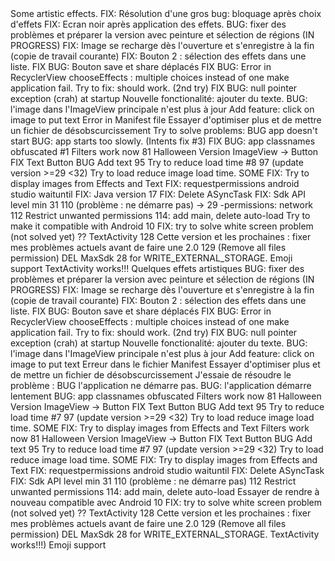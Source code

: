 <en-US>
Some artistic effects.
FIX: Résolution d'une gros bug: bloquage après choix d'effets
FIX: Ecran noir après application des effets.
BUG: fixer des problèmes et préparer la version avec peinture et sélection de régions (IN PROGRESS)
FIX: Image se recharge dès l'ouverture et s'enregistre à la fin (copie de travail courante)
FIX: Bouton 2 : sélection des effets dans une liste.
FIX BUG: Bouton save et share déplacés
FIX BUG: Error in RecyclerView chooseEffects : multiple choices instead of one make application fail. Try to fix: should work. (2nd try)
FIX BUG: null pointer exception (crah) at startup
Nouvelle fonctionalité: ajouter du texte.
BUG: l'image dans l'ImageView principale n'est plus à jour
Add feature: click on image to put text 
Error in Manifest file
Essayer d'optimiser plus et de mettre un fichier de désobscurcissement
Try to solve problems:
BUG app doesn't start
BUG: app starts too slowly. (Intents fix #3)
FIX BUG: app classnames obfuscated #1 
Filters work now
81 Halloween Version
ImageView -> Button
FIX Text Button
BUG Add text
95 Try to reduce load time #8
97 (update version >=29 <32)
Try to load reduce image load time.
SOME FIX: Try to display images from Effects and Text
FIX: requestpermissions android studio waituntil
FIX: Java version 17
FIX: Delete ASyncTask
FIX: Sdk API level min 31
110 (problème : ne démarre pas)
-> 29 -permissions: network
112 Restrict unwanted permissions
114: add main, delete auto-load
Try to make it compatible with Android 10
FIX: try to solve white screen problem (not solved yet)
?? TextActivity
128 Cette version et les prochaines : fixer mes problèmes actuels avant de faire une 2.0
129 (Remove all files permission)
DEL MaxSdk 28 for WRITE_EXTERNAL_STORAGE.
Emoji support
TextActivity works!!!
</en-US>
<fr-FR>
Quelques effets artistiques
BUG: fixer des problèmes et préparer la version avec peinture et sélection de régions (IN PROGRESS)
FIX: Image se recharge dès l'ouverture et s'enregistre à la fin (copie de travail courante)
FIX: Bouton 2 : sélection des effets dans une liste.
FIX BUG: Bouton save et share déplacés
FIX BUG: Error in RecyclerView chooseEffects : multiple choices instead of one make application fail. Try to fix: should work. (2nd try)
FIX BUG: null pointer exception (crah) at startup
Nouvelle fonctionalité: ajouter du texte.
BUG: l'image dans l'ImageView principale n'est plus à jour
Add feature: click on image to put text 
Erreur dans le fichier Manifest
Essayer d'optimiser plus et de mettre un fichier de désobscurcissement
J'essaie de résoudre le problème :
BUG l'application ne démarre pas.
BUG: l'application démarre lentement
BUG: app classnames obfuscated
Filters work now
81 Halloween Version
ImageView -> Button
FIX Text Button
BUG Add text
95 Try to reduce load time #7
97 (update version >=29 <32)
Try to load reduce image load time.
SOME FIX: Try to display images from Effects and Text
Filters work now
81 Halloween Version
ImageView -> Button
FIX Text Button
BUG Add text
95 Try to reduce load time #7
97 (update version >=29 <32)
Try to load reduce image load time.
SOME FIX: Try to display images from Effects and Text
FIX: requestpermissions android studio waituntil
FIX: Delete ASyncTask
FIX: Sdk API level min 31
110 (problème : ne démarre pas)
112 Restrict unwanted permissions
114: add main, delete auto-load
Essayer de rendre à nouveau compatible avec Android 10
FIX: try to solve white screen problem (not solved yet)
?? TextActivity
128 Cette version et les prochaines : fixer mes problèmes actuels avant de faire une 2.0
129 (Remove all files permission)
DEL MaxSdk 28 for WRITE_EXTERNAL_STORAGE.
TextActivity works!!!)
Emoji support
</fr-FR>